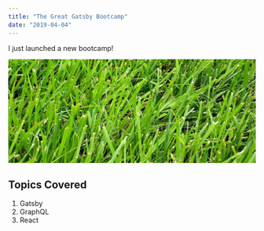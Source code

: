 ```yaml
---
title: "The Great Gatsby Bootcamp"
date: "2019-04-04"
---
```


I just launched a new bootcamp!

![Grass](./grass.jpg)

## Topics Covered

1. Gatsby
2. GraphQL
3. React